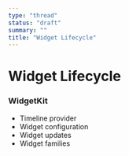 ```yaml
---
type: "thread"
status: "draft"
summary: ""
title: "Widget Lifecycle"
---
```


# Widget Lifecycle


### WidgetKit
- Timeline provider
- Widget configuration
- Widget updates
- Widget families

